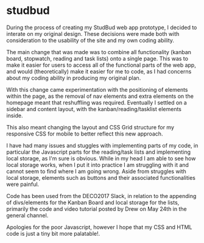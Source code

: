 # studbud

During the process of creating my StudBud web app prototype, I decided to interate on my original design. These decisions were made both with consideration to the usability of the site and my own coding ability.

The main change that was made was to combine all functionality (kanban board, stopwatch, reading and task lists) onto a single page. This was to make it easier for users to access all of the functional parts of the web app, and would (theoretically) make it easier for me to code, as I had concerns about my coding ability in producing my original plan. 

With this change came experimentation with the positioning of elements within the page, as the removal of nav elements and extra elements on the homepage meant that reshuffling was required. Eventually I settled on a sidebar and content layout, with the kanban/reading/tasklist elements inside.

This also meant changing the layout and CSS Grid structure for my responsive CSS for mobile to better reflect this new approach. 

I have had many issues and stuggles with implementing parts of my code, in particular the Javascript parts for the reading/task lists and implementing local storage, as I'm sure is obvious.  While in my head I am able to see how local storage works, when I put it into practice I am struggling with it and cannot seem to find where I am going wrong. Aside from struggles with local storage, elements such as buttons and their associated functionalities were painful.

Code has been used from the DECO2017 Slack, in relation to the appending of divs/elements for the Kanban Board and local storage for the lists, primarily the code and video tutorial posted by Drew on May 24th in the general channel. 

Apologies for the poor Javascript, however I hope that my CSS and HTML code is just a tiny bit more palatable!.